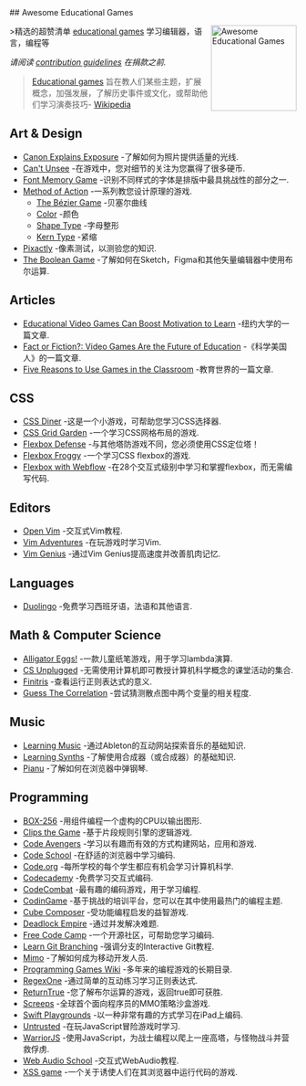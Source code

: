 <div class="github-widget" data-repo="yrgo/awesome-educational-games"></div>
<script async src="https://pagead2.googlesyndication.com/pagead/js/adsbygoogle.js"></script><ins class="adsbygoogle" style="display:block" data-ad-client="ca-pub-6890694312814945" data-ad-slot="5473692530" data-ad-format="auto"  data-full-width-responsive="true"></ins>
## Awesome Educational Games

[<img src="https://cloud.githubusercontent.com/assets/499192/18659925/ed7e6262-7f0d-11e6-8e8e-b53b87158210.png" align="right" alt="Awesome Educational Games" width="150">](https://en.m.wikipedia.org/wiki/Educational_game)

&gt;精选的超赞清单 [educational games](https://en.m.wikipedia.org/wiki/Educational_game) 学习编辑器，语言，编程等

*请阅读 [contribution guidelines](https://github.com/yrgo/awesome-educational-games/blob/master/CONTRIBUTING.md) 在捐款之前.*

> [Educational games](https://en.m.wikipedia.org/wiki/Educational_game) 旨在教人们某些主题，扩展概念，加强发展，了解历史事件或文化，或帮助他们学习演奏技巧- [Wikipedia](https://en.m.wikipedia.org/wiki/Educational_game)



## Art & Design

- [Canon Explains Exposure](http://www.canonoutsideofauto.ca/) -了解如何为照片提供适量的光线.
- [Can't Unsee](https://cantunsee.space/) -在游戏中，您对细节的关注为您赢得了很多硬币.
- [Font Memory Game](https://betterwebtype.com/font-memory-game) -识别不同样式的字体是排版中最具挑战性的部分之一.
- [Method of Action](https://method.ac/) -一系列教您设计原理的游戏.
  - [The Bézier Game](https://bezier.method.ac/) -贝塞尔曲线
  - [Color](https://color.method.ac/) -颜色
  - [Shape Type](https://shape.method.ac/) -字母整形
  - [Kern Type](https://type.method.ac/) -紧缩
- [Pixactly](http://pixact.ly/) -像素测试，以测验您的知识.
- [The Boolean Game](https://boolean.method.ac/) -了解如何在Sketch，Figma和其他矢量编辑器中使用布尔运算.

## Articles

- [Educational Video Games Can Boost Motivation to Learn](https://www.nyu.edu/about/news-publications/news/2013/november/educational-video-games-can-boost-motivation-to-learn-nyu-cuny-study-shows-.html) -纽约大学的一篇文章.
- [Fact or Fiction?: Video Games Are the Future of Education](https://www.nyu.edu/about/news-publications/news/2013/november/educational-video-games-can-boost-motivation-to-learn-nyu-cuny-study-shows-.html) -《科学美国人》的一篇文章.
- [Five Reasons to Use Games in the Classroom](https://www.educationworld.com/a_curr/reasons-to-play-games-in-the-classroom.shtml) -教育世界的一篇文章.

## CSS

- [CSS Diner](https://flukeout.github.io/) -这是一个小游戏，可帮助您学习CSS选择器.
- [CSS Grid Garden](http://cssgridgarden.com/) -一个学习CSS网格布局的游戏.
- [Flexbox Defense](http://www.flexboxdefense.com/) -与其他塔防游戏不同，您必须使用CSS定位塔！
- [Flexbox Froggy](http://flexboxfroggy.com/) -一个学习CSS flexbox的游戏.
- [Flexbox with Webflow](https://www.flexboxgame.com/) -在28个交互式级别中学习和掌握flexbox，而无需编写代码.

## Editors

- [Open Vim](https://www.openvim.com/) -交互式Vim教程.
- [Vim Adventures](https://vim-adventures.com/) -在玩游戏时学习Vim.
- [Vim Genius](http://vimgenius.com/) -通过Vim Genius提高速度并改善肌肉记忆.

## Languages

- [Duolingo](https://www.duolingo.com/) -免费学习西班牙语，法语和其他语言.

## Math & Computer Science

- [Alligator Eggs!](http://worrydream.com/#!/AlligatorEggs) -一款儿童纸笔游戏，用于学习lambda演算.
- [CS Unplugged](https://csunplugged.org/en/) -无需使用计算机即可教授计算机科学概念的课堂活动的集合.
- [Finitris](http://www.postcrashgames.com/finitris/) -查看运行正则表达式的意义.
- [Guess The Correlation](http://guessthecorrelation.com/) -尝试猜测散点图中两个变量的相关程度.

## Music

- [Learning Music](https://learningmusic.ableton.com) -通过Ableton的互动网站探索音乐的基础知识.
- [Learning Synths](https://learningsynths.ableton.com/) -了解使用合成器（或合成器）的基础知识.
- [Pianu](https://pianu.com) -了解如何在浏览器中弹钢琴.

## Programming

- [BOX-256](http://box-256.com/) -用组件编程一个虚构的CPU以输出图形.
- [Clips the Game](https://md5crypt.github.io/clipsgame/) -基于片段规则引擎的逻辑游戏.
- [Code Avengers](https://www.codeavengers.com/) -学习以有趣而有效的方式构建网站，应用和游戏.
- [Code School](https://www.pluralsight.com/codeschool ) -在舒适的浏览器中学习编码.
- [Code.org](https://code.org/) -每所学校的每个学生都应有机会学习计算机科学.
- [Codecademy](https://www.codecademy.com/) -免费学习交互式编码.
- [CodeCombat](https://codecombat.com/) -最有趣的编码游戏，用于学习编程.
- [CodinGame](https://www.codingame.com/start) -基于挑战的培训平台，您可以在其中使用最热门的编程主题.
- [Cube Composer](https://david-peter.de/cube-composer/) -受功能编程启发的益智游戏.
- [Deadlock Empire](https://deadlockempire.github.io/) -通过并发解决难题.
- [Free Code Camp](https://www.freecodecamp.org/) -一个开源社区，可帮助您学习编码.
- [Learn Git Branching](https://learngitbranching.js.org/) -强调分支的Interactive Git教程.
- [Mimo](https://getmimo.com/) -了解如何成为移动开发人员.
- [Programming Games Wiki](http://programminggames.org/) -多年来的编程游戏的长期目录.
- [RegexOne](https://regexone.com/lesson/introduction_abcs) -通过简单的互动练习学习正则表达式.
- [ReturnTrue](https://alf.nu/ReturnTrue) -您了解布尔运算的游戏，返回true即可获胜.
- [Screeps](https://screeps.com/) -全球首个面向程序员的MMO策略沙盒游戏.
- [Swift Playgrounds](https://www.apple.com/swift/playgrounds/) -以一种非常有趣的方式学习在iPad上编码.
- [Untrusted](https://alexnisnevich.github.io/untrusted/) -在玩JavaScript冒险游戏时学习.
- [WarriorJS](https://github.com/olistic/warriorjs) -使用JavaScript，为战士编程以爬上一座高塔，与怪物战斗并营救俘虏.
- [Web Audio School](https://mmckegg.github.io/web-audio-school/) -交互式WebAudio教程.
- [XSS game](https://xss-game.appspot.com) -一个关于诱使人们在其浏览器中运行代码的游戏.
